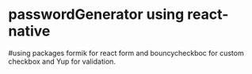 # passwordGenerator using react-native
#using packages formik for react form and bouncycheckboc for custom checkbox and Yup for validation.
